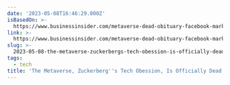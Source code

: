 ```yaml
---
date: '2023-05-08T16:46:29.000Z'
isBasedOn: >-
  https://www.businessinsider.com/metaverse-dead-obituary-facebook-mark-zuckerberg-tech-fad-ai-chatgpt-2023-5?utmSource=twitter&utmContent=referral&utmTerm=topbar&referrer=twitter
link: >-
  https://www.businessinsider.com/metaverse-dead-obituary-facebook-mark-zuckerberg-tech-fad-ai-chatgpt-2023-5?utmSource=twitter&utmContent=referral&utmTerm=topbar&referrer=twitter
slug: >-
  2023-05-08-the-metaverse-zuckerbergs-tech-obession-is-officially-dead-chatgpt-kill
tags:
  - tech
title: 'The Metaverse, Zuckerberg''s Tech Obession, Is Officially Dead. ChatGPT Kill'
---
```


